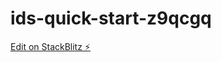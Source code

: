 # ids-quick-start-z9qcgq

[Edit on StackBlitz ⚡️](https://stackblitz.com/edit/ids-quick-start-z9qcgq)